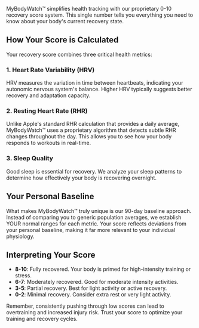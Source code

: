 MyBodyWatch™ simplifies health tracking with our proprietary 0-10 recovery score system. This single number tells you everything you need to know about your body's current recovery state.

## How Your Score is Calculated

Your recovery score combines three critical health metrics:

### 1. Heart Rate Variability (HRV)
HRV measures the variation in time between heartbeats, indicating your autonomic nervous system's balance. Higher HRV typically suggests better recovery and adaptation capacity.

### 2. Resting Heart Rate (RHR)
Unlike Apple's standard RHR calculation that provides a daily average, MyBodyWatch™ uses a proprietary algorithm that detects subtle RHR changes throughout the day. This allows you to see how your body responds to workouts in real-time.

### 3. Sleep Quality
Good sleep is essential for recovery. We analyze your sleep patterns to determine how effectively your body is recovering overnight.

## Your Personal Baseline

What makes MyBodyWatch™ truly unique is our 90-day baseline approach. Instead of comparing you to generic population averages, we establish YOUR normal ranges for each metric. Your score reflects deviations from your personal baseline, making it far more relevant to your individual physiology.

## Interpreting Your Score

- **8-10**: Fully recovered. Your body is primed for high-intensity training or stress.
- **6-7**: Moderately recovered. Good for moderate intensity activities.
- **3-5**: Partial recovery. Best for light activity or active recovery.
- **0-2**: Minimal recovery. Consider extra rest or very light activity.

Remember, consistently pushing through low scores can lead to overtraining and increased injury risk. Trust your score to optimize your training and recovery cycles.
